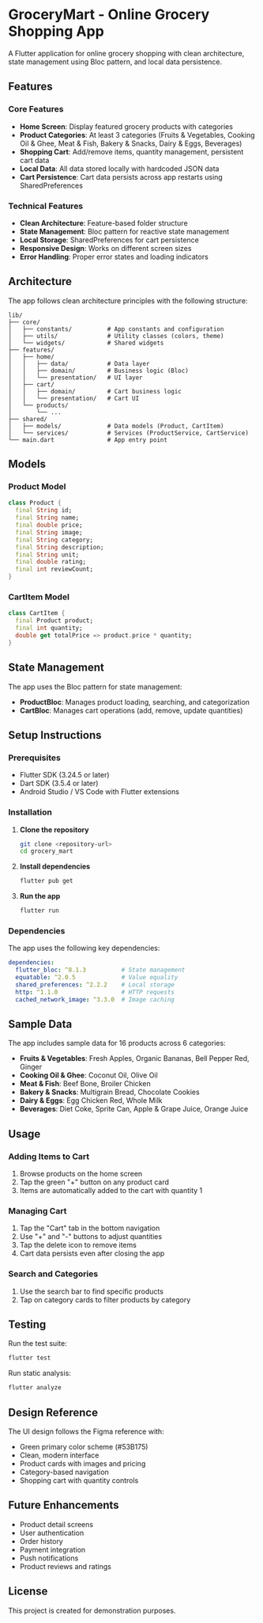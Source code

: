# GroceryMart - Online Grocery Shopping App

A Flutter application for online grocery shopping with clean architecture, state management using Bloc pattern, and local data persistence.

## Features

### Core Features
- **Home Screen**: Display featured grocery products with categories
- **Product Categories**: At least 3 categories (Fruits & Vegetables, Cooking Oil & Ghee, Meat & Fish, Bakery & Snacks, Dairy & Eggs, Beverages)
- **Shopping Cart**: Add/remove items, quantity management, persistent cart data
- **Local Data**: All data stored locally with hardcoded JSON data
- **Cart Persistence**: Cart data persists across app restarts using SharedPreferences

### Technical Features
- **Clean Architecture**: Feature-based folder structure
- **State Management**: Bloc pattern for reactive state management
- **Local Storage**: SharedPreferences for cart persistence
- **Responsive Design**: Works on different screen sizes
- **Error Handling**: Proper error states and loading indicators

## Architecture

The app follows clean architecture principles with the following structure:

```
lib/
├── core/
│   ├── constants/          # App constants and configuration
│   ├── utils/              # Utility classes (colors, theme)
│   └── widgets/            # Shared widgets
├── features/
│   ├── home/
│   │   ├── data/           # Data layer
│   │   ├── domain/         # Business logic (Bloc)
│   │   └── presentation/   # UI layer
│   ├── cart/
│   │   ├── domain/         # Cart business logic
│   │   └── presentation/   # Cart UI
│   └── products/
│       └── ...
├── shared/
│   ├── models/             # Data models (Product, CartItem)
│   └── services/           # Services (ProductService, CartService)
└── main.dart               # App entry point
```

## Models

### Product Model
```dart
class Product {
  final String id;
  final String name;
  final double price;
  final String image;
  final String category;
  final String description;
  final String unit;
  final double rating;
  final int reviewCount;
}
```

### CartItem Model
```dart
class CartItem {
  final Product product;
  final int quantity;
  double get totalPrice => product.price * quantity;
}
```

## State Management

The app uses the Bloc pattern for state management:

- **ProductBloc**: Manages product loading, searching, and categorization
- **CartBloc**: Manages cart operations (add, remove, update quantities)

## Setup Instructions

### Prerequisites
- Flutter SDK (3.24.5 or later)
- Dart SDK (3.5.4 or later)
- Android Studio / VS Code with Flutter extensions

### Installation

1. **Clone the repository**
   ```bash
   git clone <repository-url>
   cd grocery_mart
   ```

2. **Install dependencies**
   ```bash
   flutter pub get
   ```

3. **Run the app**
   ```bash
   flutter run
   ```

### Dependencies

The app uses the following key dependencies:

```yaml
dependencies:
  flutter_bloc: ^8.1.3          # State management
  equatable: ^2.0.5             # Value equality
  shared_preferences: ^2.2.2    # Local storage
  http: ^1.1.0                  # HTTP requests
  cached_network_image: ^3.3.0  # Image caching
```

## Sample Data

The app includes sample data for 16 products across 6 categories:

- **Fruits & Vegetables**: Fresh Apples, Organic Bananas, Bell Pepper Red, Ginger
- **Cooking Oil & Ghee**: Coconut Oil, Olive Oil
- **Meat & Fish**: Beef Bone, Broiler Chicken
- **Bakery & Snacks**: Multigrain Bread, Chocolate Cookies
- **Dairy & Eggs**: Egg Chicken Red, Whole Milk
- **Beverages**: Diet Coke, Sprite Can, Apple & Grape Juice, Orange Juice

## Usage

### Adding Items to Cart
1. Browse products on the home screen
2. Tap the green "+" button on any product card
3. Items are automatically added to the cart with quantity 1

### Managing Cart
1. Tap the "Cart" tab in the bottom navigation
2. Use "+" and "-" buttons to adjust quantities
3. Tap the delete icon to remove items
4. Cart data persists even after closing the app

### Search and Categories
1. Use the search bar to find specific products
2. Tap on category cards to filter products by category

## Testing

Run the test suite:
```bash
flutter test
```

Run static analysis:
```bash
flutter analyze
```

## Design Reference

The UI design follows the Figma reference with:
- Green primary color scheme (#53B175)
- Clean, modern interface
- Product cards with images and pricing
- Category-based navigation
- Shopping cart with quantity controls

## Future Enhancements

- Product detail screens
- User authentication
- Order history
- Payment integration
- Push notifications
- Product reviews and ratings

## License

This project is created for demonstration purposes.


